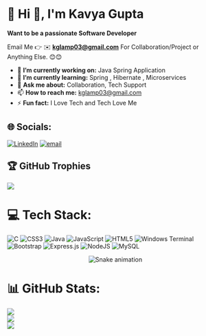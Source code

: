 # 💫 Hi 👋, I'm Kavya Gupta
**Want to be a passionate Software Developer**

Email Me 👉 ✉️ **kglamp03@gmail.com** For Collaboration/Project or Anything Else. 😊😊

- 🔭 **I’m currently working on:** Java Spring Application 
- 🌱 **I’m currently learning:** Spring , Hibernate , Microservices
- 💬 **Ask me about:** Collaboration, Tech Support
- 📫 **How to reach me:** kglamp03@gmail.com
- ⚡ **Fun fact:** I Love Tech and Tech Love Me
## 🌐 Socials:
[![LinkedIn](https://img.shields.io/badge/LinkedIn-%230077B5.svg?logo=linkedin&logoColor=white)](https://linkedin.com/in/kavyagupta03) [![email](https://img.shields.io/badge/Email-D14836?logo=gmail&logoColor=white)](mailto:kglamp03@gmail.com) 


## 🏆 GitHub Trophies
![](https://github-profile-trophy.vercel.app/?username=KavyaGupta03&theme=radical&no-frame=false&no-bg=true&margin-w=4)


# 💻 Tech Stack:
![C](https://img.shields.io/badge/c-%2300599C.svg?style=for-the-badge&logo=c&logoColor=white) ![CSS3](https://img.shields.io/badge/css3-%231572B6.svg?style=for-the-badge&logo=css3&logoColor=white) ![Java](https://img.shields.io/badge/java-%23ED8B00.svg?style=for-the-badge&logo=openjdk&logoColor=white) ![JavaScript](https://img.shields.io/badge/javascript-%23323330.svg?style=for-the-badge&logo=javascript&logoColor=%23F7DF1E) ![HTML5](https://img.shields.io/badge/html5-%23E34F26.svg?style=for-the-badge&logo=html5&logoColor=white) ![Windows Terminal](https://img.shields.io/badge/Windows%20Terminal-%234D4D4D.svg?style=for-the-badge&logo=windows-terminal&logoColor=white) ![Bootstrap](https://img.shields.io/badge/bootstrap-%238511FA.svg?style=for-the-badge&logo=bootstrap&logoColor=white) ![Express.js](https://img.shields.io/badge/express.js-%23404d59.svg?style=for-the-badge&logo=express&logoColor=%2361DAFB) ![NodeJS](https://img.shields.io/badge/node.js-6DA55F?style=for-the-badge&logo=node.js&logoColor=white) ![MySQL](https://img.shields.io/badge/mysql-4479A1.svg?style=for-the-badge&logo=mysql&logoColor=white)

<!-- Snake Game Repo View -->

<div align="center">
  <img src="https://profile-readme-generator.com/assets/snake.svg" alt="Snake animation" />
</div>



# 📊 GitHub Stats:
![](https://github-readme-stats.vercel.app/api?username=KavyaGupta03&theme=dark&hide_border=false&include_all_commits=true&count_private=false)<br/>
![](https://nirzak-streak-stats.vercel.app/?user=KavyaGupta03&theme=dark&hide_border=false)<br/>
![](https://github-readme-stats.vercel.app/api/top-langs/?username=KavyaGupta03&theme=dark&hide_border=false&include_all_commits=true&count_private=false&layout=compact)



<!-- Proudly created with GPRM ( https://gprm.itsvg.in ) -->
